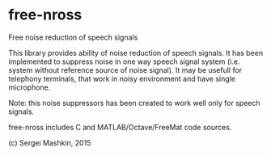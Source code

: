 # free-nross
Free noise reduction of speech signals

This library provides ability of noise reduction of speech signals.
It has been implemented to suppress noise in one way speech signal
system (i.e. system without reference source of noise signal). It 
may be usefull for telephony terminals, that work in noisy
environment and have single microphone.

Note: this noise suppressors has been created to work well only for
speech signals.

free-nross includes C and MATLAB/Octave/FreeMat code sources.

(c) Sergei Mashkin, 2015
